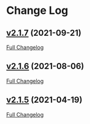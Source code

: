 # Change Log

## [v2.1.7](https://github.com/pulse-project/pulse-xmpp-agent/tree/v2.1.7) (2021-09-21)
[Full Changelog](https://github.com/pulse-project/pulse-xmpp-agent/compare/v2.1.6...v2.1.7)

## [v2.1.6](https://github.com/pulse-project/pulse-xmpp-agent/tree/v2.1.6) (2021-08-06)
[Full Changelog](https://github.com/pulse-project/pulse-xmpp-agent/compare/v2.1.5...v2.1.6)

## [v2.1.5](https://github.com/pulse-project/pulse-xmpp-agent/tree/v2.1.5) (2021-04-19)
[Full Changelog](https://github.com/pulse-project/pulse-xmpp-agent/compare/v2.1.4...v2.1.5)
